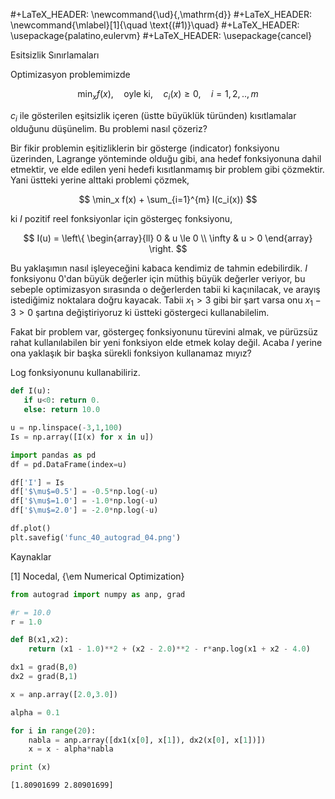 #+LaTeX_HEADER: \newcommand{\ud}{\,\mathrm{d}}
#+LaTeX_HEADER: \newcommand{\mlabel}[1]{\quad \text{(#1)}\quad}
#+LaTeX_HEADER: \usepackage{palatino,eulervm}
#+LaTeX_HEADER: \usepackage{cancel}

Esitsizlik Sınırlamaları 

Optimizasyon problemimizde 

$$
\min_x f(x), 
\quad 
\textrm{oyle ki}, 
\quad 
c_i(x) \ge 0, 
\quad i=1,2,..,m
$$

$c_i$ ile gösterilen eşitsizlik içeren (üstte büyüklük türünden)
kısıtlamalar olduğunu düşünelim. Bu problemi nasıl çözeriz?

Bir fikir problemin eşitizliklerin bir gösterge (indicator) fonksiyonu
üzerinden, Lagrange yönteminde olduğu gibi, ana hedef fonksiyonuna
dahil etmektir, ve elde edilen yeni hedefi kısıtlanmamış bir problem
gibi çözmektir. Yani üstteki yerine alttaki problemi çözmek,

$$
\min_x f(x) + \sum_{i=1}^{m} I(c_i(x))
$$

ki $I$ pozitif reel fonksiyonlar için göstergeç fonksiyonu,

$$
I(u) = 
\left\{ \begin{array}{ll}
0 & u \le 0 \\
\infty & u > 0
\end{array} \right.
$$


Bu yaklaşımın nasıl işleyeceğini kabaca kendimiz de tahmin
edebilirdik. $I$ fonksiyonu 0'dan büyük değerler için müthiş büyük
değerler veriyor, bu sebeple optimizasyon sırasında o değerlerden
tabii ki kaçınilacak, ve arayış istediğimiz noktalara doğru
kayacak. Tabii $x_1 > 3$ gibi bir şart varsa onu $x_1 - 3 > 0$ şartına
değiştiriyoruz ki üstteki göstergeci kullanabilelim. 

Fakat bir problem var, göstergeç fonksiyonunu türevini almak, ve
pürüzsüz rahat kullanılabilen bir yeni fonksiyon elde etmek kolay
değil. Acaba $I$ yerine ona yaklaşık bir başka sürekli fonksiyon
kullanamaz mıyız?  

Log fonksiyonunu kullanabiliriz. 

```python
def I(u): 
   if u<0: return 0.
   else: return 10.0

u = np.linspace(-3,1,100)
Is = np.array([I(x) for x in u])

import pandas as pd
df = pd.DataFrame(index=u)

df['I'] = Is
df['$\mu$=0.5'] = -0.5*np.log(-u)
df['$\mu$=1.0'] = -1.0*np.log(-u)
df['$\mu$=2.0'] = -2.0*np.log(-u)

df.plot()
plt.savefig('func_40_autograd_04.png')
```









Kaynaklar 

[1] Nocedal, {\em Numerical Optimization}




```python
from autograd import numpy as anp, grad

#r = 10.0
r = 1.0

def B(x1,x2):
    return (x1 - 1.0)**2 + (x2 - 2.0)**2 - r*anp.log(x1 + x2 - 4.0)

dx1 = grad(B,0)
dx2 = grad(B,1)

x = anp.array([2.0,3.0])

alpha = 0.1

for i in range(20):   
    nabla = anp.array([dx1(x[0], x[1]), dx2(x[0], x[1])])
    x = x - alpha*nabla

print (x)
```

```text
[1.80901699 2.80901699]
```





















